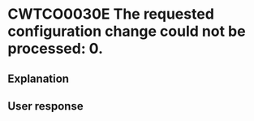 # CWTCO0030E The requested configuration change could not be processed: 0.

## Explanation

## User response